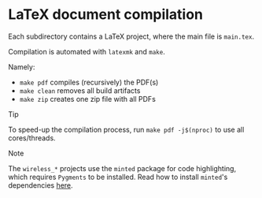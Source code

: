 # LaTeX document compilation

Each subdirectory contains a LaTeX project, where the main file is `main.tex`.

Compilation is automated with `latexmk` and `make`.

Namely:

- `make pdf` compiles (recursively) the PDF(s)
- `make clean` removes all build artifacts
- `make zip` creates one zip file with all PDFs

> [!TIP]
> To speed-up the compilation process, run
> `make pdf -j$(nproc)` to use all cores/threads.

> [!NOTE]
> The `wireless_*` projects use the `minted` package for code highlighting, which requires `Pygments` to be installed. Read how to install `minted`'s dependencies [here](https://texdoc.org/serve/minted.pdf/0).
